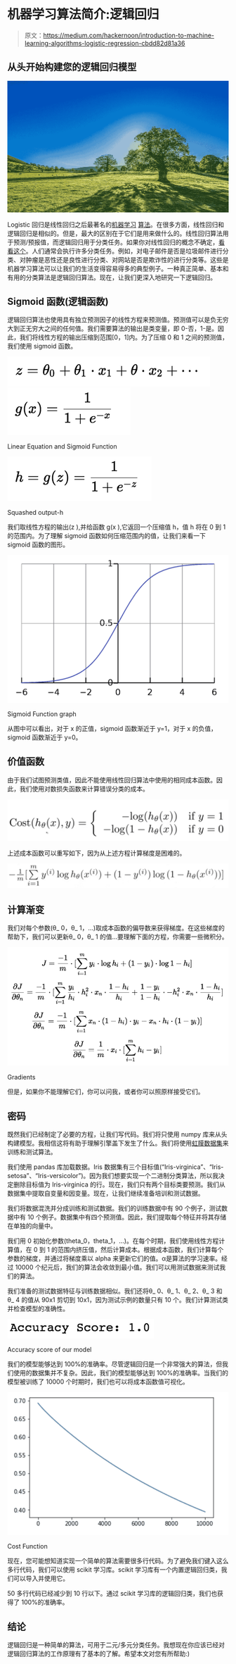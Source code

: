 # 机器学习算法简介:逻辑回归

> 原文：<https://medium.com/hackernoon/introduction-to-machine-learning-algorithms-logistic-regression-cbdd82d81a36>

## 从头开始构建您的逻辑回归模型

![](img/368ba449806351f2863ee70f5fb55c86.png)

Logistic 回归是线性回归之后最著名的[机器学习](https://hackernoon.com/tagged/machine-learning) [算法](https://hackernoon.com/tagged/algorithm)。在很多方面，线性回归和逻辑回归是相似的。但是，最大的区别在于它们是用来做什么的。线性回归算法用于预测/预报值，而逻辑回归用于分类任务。如果你对线性回归的概念不确定，[看看这个](https://towardsdatascience.com/introduction-to-machine-learning-algorithms-linear-regression-14c4e325882a)。人们通常会执行许多分类任务。例如，对电子邮件是否是垃圾邮件进行分类、对肿瘤是恶性还是良性进行分类、对网站是否是欺诈性的进行分类等。这些是机器学习算法可以让我们的生活变得容易得多的典型例子。一种真正简单、基本和有用的分类算法是逻辑回归算法。现在，让我们更深入地研究一下逻辑回归。

## Sigmoid 函数(逻辑函数)

逻辑回归算法也使用具有独立预测因子的线性方程来预测值。预测值可以是负无穷大到正无穷大之间的任何值。我们需要算法的输出是类变量，即 0-否，1-是。因此，我们将线性方程的输出压缩到范围[0，1]内。为了压缩 0 和 1 之间的预测值，我们使用 sigmoid 函数。

![](img/3be8d08500d280e5bd742c98dc50a784.png)![](img/a67b7942c8b72470f95736fd3c12cd31.png)

Linear Equation and Sigmoid Function

![](img/df00626cd49303d05ff2e60a2e7e9704.png)

Squashed output-h

我们取线性方程的输出(z ),并给函数 g(x ),它返回一个压缩值 h，值 h 将在 0 到 1 的范围内。为了理解 sigmoid 函数如何压缩范围内的值，让我们来看一下 sigmoid 函数的图形。

![](img/d238e60aabc9aba0e61111b5d257899c.png)

Sigmoid Function graph

从图中可以看出，对于 x 的正值，sigmoid 函数渐近于 y=1，对于 x 的负值，sigmoid 函数渐近于 y=0。

## 价值函数

由于我们试图预测类值，因此不能使用线性回归算法中使用的相同成本函数。因此，我们使用对数损失函数来计算错误分类的成本。

![](img/32aacbf710d5ef46ebc09fbc3cd42a46.png)

上述成本函数可以重写如下，因为从上述方程计算梯度是困难的。

![](img/cfd8aeb422c80e7757b75767b31f0d4d.png)

## 计算渐变

我们对每个参数(θ_ 0，θ_ 1，…)取成本函数的偏导数来获得梯度。在这些梯度的帮助下，我们可以更新θ_ 0，θ_ 1 的值…要理解下面的方程，你需要一些微积分。

![](img/bfaad0c243ca995b3faa7a38d9c151d5.png)

Gradients

但是，如果你不能理解它们，你可以问我，或者你可以照原样接受它们。

## 密码

既然我们已经制定了必要的方程，让我们写代码。我们将只使用 numpy 库来从头构建模型。我相信这将有助于理解引擎盖下发生了什么。我们将使用[虹膜数据集](https://www.kaggle.com/jchen2186/machine-learning-with-iris-dataset/data)来训练和测试算法。

我们使用 pandas 库加载数据。Iris 数据集有三个目标值(“Iris-virginica”、“Iris-setosa”、“Iris-versicolor”)。因为我们想要实现一个二进制分类算法，所以我决定删除目标值为 Iris-virginica 的行。现在，我们只有两个目标类要预测。我们从数据集中提取自变量和因变量。现在，让我们继续准备培训和测试数据。

我们将数据混洗并分成训练和测试数据。我们的训练数据中有 90 个例子，测试数据中有 10 个例子。数据集中有四个预测值。因此，我们提取每个特征并将其存储在单独的向量中。

我们用 0 初始化参数(theta_0，theta_1，…)。在每个时期，我们使用线性方程计算值，在 0 到 1 的范围内挤压值，然后计算成本。根据成本函数，我们计算每个参数的梯度，并通过将梯度乘以 alpha 来更新它们的值。α是算法的学习速率。经过 10000 个纪元后，我们的算法会收敛到最小值。我们可以用测试数据来测试我们的算法。

我们准备的测试数据特征与训练数据相似。我们还将θ_ 0、θ_ 1、θ_ 2、θ_ 3 和θ_ 4 的值从 90x1 剪切到 10x1，因为测试示例的数量只有 10 个。我们计算测试类并检查模型的准确性。

![](img/1c6a6d7110543e228ad1114364afd36b.png)

Accuracy score of our model

我们的模型能够达到 100%的准确率。尽管逻辑回归是一个非常强大的算法，但我们使用的数据集并不复杂。因此，我们的模型能够达到 100%的准确率。当我们的模型被训练了 10000 个时期时，我们也可以将成本函数值可视化。

![](img/01449b9db8e0188dadbbd4da1d96d14e.png)

Cost Function

现在，您可能想知道实现一个简单的算法需要很多行代码。为了避免我们键入这么多行代码，我们可以使用 scikit 学习库。scikit 学习库有一个内置逻辑回归类，我们可以导入并使用它。

50 多行代码已经减少到 10 行以下。通过 scikit 学习库的逻辑回归类，我们也获得了 100%的准确率。

## 结论

逻辑回归是一种简单的算法，可用于二元/多元分类任务。我想现在你应该已经对逻辑回归算法的工作原理有了基本的了解。希望本文对您有所帮助:)